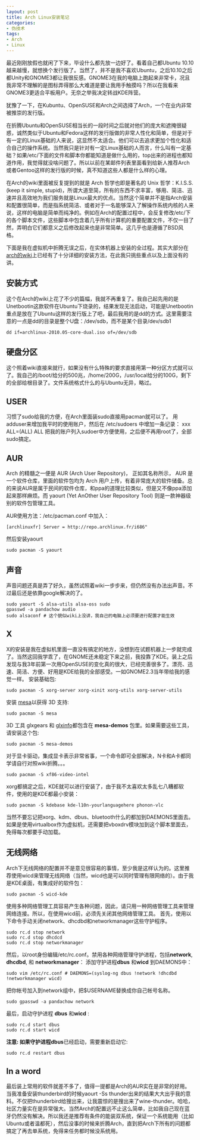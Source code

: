 ```yaml
---
layout: post
title: Arch Linux安装笔记
categories:
- 伪技术
tags:
- Arch
- Linux
---
```


最近刚刚放假也就闲了下来，毕设什么都先放一边好了。看着自己都Ubuntu 10.10越来越慢，就想换个发行版了。当然了，并不是我不喜欢Ubuntu，之后10.10之后都Unity和GNOME3都让我很反感。GNOME3在我的电脑上跑起来非常卡，况且我非常不理解的是图标弄得那么大难道是要让我用手触摸吗？所以在我看来GNOME3更适合平板用户。无奈之举我决定转战KDE阵营。

犹豫了一下，在Kubuntu、OpenSUSE和Arch之间选择了Arch，一个在业内非常被推崇的发行版。

在折腾Ubuntu和OpenSUSE相当长的一段时间之后就对他们的庞大和遮掩很疑惑，诚然类似于Ubuntu和Fedora这样的发行版做的非常人性化和简单，但是对于有一定的Linux基础的人来说，这显然不太适合。他们可以去追求更加个性化和适合自己的操作系统。当然我只是针对有一定Linux基础的人而言，什么叫有一定基础？如果/etc/下面的文件和脚本你都能知道是做什么用的，top出来的进程也都知道作用，我觉得就没啥问题了。所以以前在某邮件列表里面看到给新人推荐Arch或者Gentoo这样的发行版的时候，真不知道这些人都是什么样的心理。

在Arch的wiki里面被反复提到的就是 Arch 哲学也即是著名的 Unix 哲学：K.I.S.S. (keep it simple, stupid)，所谓大道至简，所有的东西不求丰富，够用、简洁、迅速并且高效地为我们服务就是Linux最大的优点。当然这个简单并不是指Arch安装和配置很简单，而是指系统简洁、或者对于一名能够深入了解操作系统内核的人来说，这样的电脑是简单而纯净的。例如在Arch的配置过程中，会反复修改/etc/下的各个脚本文件，这些脚本中包含着几乎所有计算机的重要配置文件，不仅一目了然，弄明白它们都意义之后修改起来也是非常简单。这几乎也是遵循了BSD风格。

下面是我在虚拟机中折腾无误之后，在实体机器上安装的全过程。其实大部分在[arch的wiki](https://wiki.archlinux.org/index.php/Beginners%27_Guide_(%E7%AE%80%E4%BD%93%E4%B8%AD%E6%96%87))上已经有了十分详细的安装方法，在此我只挑些重点以及上面没有的讲。

## 安装方式
这个在Arch的wiki上花了不少的篇幅，我就不再重复了。我自己起先用的是Unetbootin这款软件在Ubuntu下烧录的，结果发现无法启动，可能是Unetbootin重点是放在了Ubuntu这样的发行版上了吧，最后我用的是dd的方式。这里需要注意的一点是dd的目录是整个U盘：/dev/sdb，而不是某个目录/dev/sdb1

	dd if=archlinux-2010.05-core-dual.iso of=/dev/sdb

## 硬盘分区
这个照着wiki直接来就行，如果没有什么特殊的要求直接用第一种分区方式就可以了。我自己的/boot/给分的500兆，/home/200G，/usr/local给分的100G，剩下的全部给根目录了。文件系统格式什么的与Ubuntu无异，略过。

## USER

习惯了sudo给我的方便，在Arch里面装sudo直接用pacman就可以了。
用adduser来增加我平时的使用账户，然后在 /etc/sudoers 中增加一条记录： xxx ALL=(ALL) ALL 把我的账户列入sudoer中方便使用，之后便不再用root了，全部sudo搞定。

## AUR
Arch 的精髓之一便是 AUR (Arch User Repository)， 正如其名称所示， AUR 是一个软件仓库，里面的软件包均为 Arch 用户上传，有着非常庞大的软件储备。总的来说AUR是属于民间的软件仓库，和ppa的道理比较类似，但是又不像ppa添加起来那样麻烦。而 yaourt (Yet AnOther User Repository Tool) 则是一款神器级别的软件包管理工具。

AUR使用方法：/etc/pacman.conf 中加入：

	[archlinuxfr] Server = http://repo.archlinux.fr/i686"

然后安装yaourt

	sudo pacman -S yaourt

## 声音
声音问题还真是弄了好久，虽然试照着wiki一步步来，但仍然没有办法出声音。不过最后还是依靠google解决的了。

	sudo yaourt -S alsa-utils alsa-oss sudo
	gpasswd -a pandachow audio
	sudo alsaconf # 这个貌似wiki上没讲，我自己的电脑上必须要进行配置才能生效


## X
X的安装是我在虚拟机里面一直没有搞定的地方，没想到在试题机器上一步就完成了。当然这回我学乖了，在GNOME还未稳定下来之前，我投靠了KDE。装上之后发现与我3年前第一次用OpenSUSE的变化真的很大，已经完善很多了。漂亮、迅速、简洁、方便、好用是KDE给我的全部感受。一如GNOME2.3当年带给我的感觉一样。
安装基础包:

	sudo pacman -S xorg-server xorg-xinit xorg-utils xorg-server-utils

安装 [mesa](http://en.wikipedia.org/wiki/Mesa_3D_(OpenGL))以获得 3D 支持:

	sudo pacman -S mesa

3D 工具 glxgears 和 [glxinfo](http://dri.freedesktop.org/wiki/glxinfo)都包含在 **mesa-demos** 包里。如果需要这些工具，请安装这个包:

	sudo pacman -S mesa-demos

对于显卡驱动，集成显卡表示非常省事，一个命令即可全部解决，N卡和A卡都同学请自行对照wiki折腾。。。

	sudo pacman -S xf86-video-intel

xorg都搞定之后，KDE就可以进行安装了，由于我不太喜欢太多乱七八糟都软件，使用的是KDE都最小安装：

	sudo pacman -S kdebase kde-l10n-yourlanguagehere phonon-vlc

当然不要忘记把xorg、kdm、dbus、bluetooth什么的都加到DAEMONS里面去。如果是使用virtualbox作为虚拟机，还需要把vboxdrv模块加到这个脚本里面去，免得每次都要手动加载。

## 无线网络
Arch下无线网络的配置并不是意见很容易的事情，至少我是这样认为的。这里推荐使用wicd来管理无线网络（当然，wicd也是可以同时管理有限网络的）。由于我是KDE桌面，有集成好的软件包：

	sudo pacman -S wicd-kde

使用多种网络管理工具容易产生各种问题，因此，请只用一种网络管理工具来管理网络连接。所以，在使用wicd前，必须先关闭其他网络管理工具。
首先，使用以下命令手动关闭network、dhcdbd和networkmanager这些守护程序。

	sudo rc.d stop network
	sudo rc.d stop dhcdcd
	sudo rc.d stop networkmanager

然后，以root身份编辑/etc/rc.conf。禁用各种网络管理守护进程，包括**network**, **dhcdbd**, 和 **networkmanager**：
添加守护进程**dbus** 和**wicd** 到DAEMONS中：

	sudo vim /etc/rc.conf # DAEMONS=(syslog-ng dbus !network !dhcdbd !networkmanager wicd)

把你帐号加入到network组中，把$USERNAME替换成你自己帐号名称。

	sudo gpasswd -a pandachow network

最后，启动守护进程 **dbus** 和**wicd** :

	sudo rc.d start dbus
	sudo rc.d start wicd

**注意: **如果守护进程**dbus**已经启动，需要重新启动它:

	sudo rc.d restart dbus


## In a word
最后装上常用的软件就差不多了，值得一提都是Arch的AUR实在是非常的好用。当我准备安装thunderbird的时候yaourt -Ss thunder出来的结果大大出乎我的意料。不仅把thunderbird给搜出来，让我震惊的是搜出来了wine-thunder。哈哈，社区力量实在是异常强大。当然Arch的配置远不止这么简单，比如我自己现在蓝牙仍然没有解决。所以我还是推荐有条件的能装双系统，保证一个系统能用（比如Ubuntu或者温都死），然后没事的时候来折腾Arch，直到把Arch下所有的问题都搞定了再去单系统，免得来任务都时候没系统用。